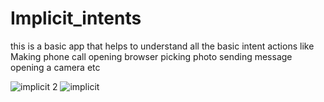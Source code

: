 # Implicit_intents

this is a basic app that helps to understand all the basic intent actions like
Making phone call
opening browser
picking photo
sending message
opening a camera etc

![implicit 2](https://user-images.githubusercontent.com/66793851/86216640-fc926900-bb9b-11ea-83c0-b70c54639d1d.JPG)
![implicit](https://user-images.githubusercontent.com/66793851/86216644-fdc39600-bb9b-11ea-970d-05e102466118.JPG)

